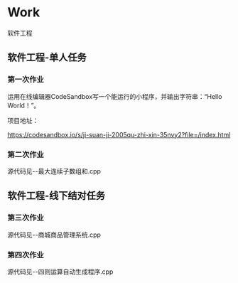 # Work
软件工程
## 软件工程-单人任务
### 第一次作业
运用在线编辑器CodeSandbox写一个能运行的小程序，并输出字符串：“Hello World！”。

项目地址：

https://codesandbox.io/s/ji-suan-ji-2005qu-zhi-xin-35nvy2?file=/index.html
### 第二次作业
源代码见--最大连续子数组和.cpp
## 软件工程-线下结对任务
### 第三次作业
源代码见--商城商品管理系统.cpp
### 第四次作业
源代码见--四则运算自动生成程序.cpp
